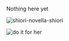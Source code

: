 Nothing here yet

![shiori-novella-shiori](https://github.com/PieIsSpy/PieIsSpy/assets/95068281/0b10b0e5-b5f6-4d34-bc1a-bf98f95ecbcb)

![do it for her](https://github.com/PieIsSpy/PieIsSpy/assets/95068281/71721b3d-9f07-4d79-af7c-4c675d5654f2)
